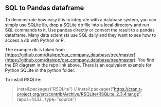 ## SQL to Pandas dataframe
To demonstrate how easy it is to integrate with a database system, you can simply use SQLite lib, drop a SQLite db file into a local directory and run SQL commands to it. Use pandas directly or convert the result to a pandas dataframe. Many data scientists use SQL daily and they want to see how to access a db with Python or R.

The example db is taken from [https://github.com/dtaivpp/car_company_database/tree/master](https://github.com/dtaivpp/car_company_database/tree/master). You find the ER diagram in the repo link above.
There is an equivalent example for Python SQLite in the python folder.

To install RSQLite: 
> install.packages("RSQLite")
// install.packages("https://cran.r-project.org/src/contrib/Archive/RSQLite/RSQLite_2.3.4.tar.gz", repos=NULL, type="source")
